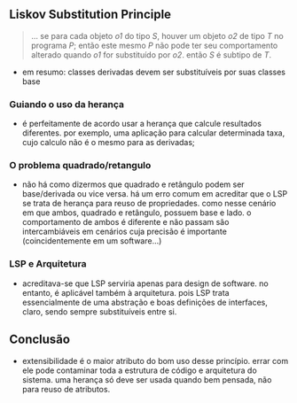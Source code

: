 ## Liskov Substitution Principle
>  ... se para cada objeto *o1* do tipo *S*, houver um objeto *o2* de tipo *T*
 no programa *P*; então este mesmo *P* não pode ter seu comportamento alterado
 quando *o1* for substituído por *o2*. então *S* é subtipo de *T*.

  - em resumo: classes derivadas devem ser substituíveis por suas classes base

### Guiando o uso da herança
  - é perfeitamente de acordo usar a herança que calcule resultados diferentes.
    por exemplo, uma aplicação para calcular determinada taxa, cujo calculo não
    é o mesmo para as derivadas;

### O problema quadrado/retangulo
  - não há como dizermos que quadrado e retângulo podem ser base/derivada ou
  vice versa. há um erro comum em acreditar que o LSP se trata de herança para
  reuso de propriedades. como nesse cenário em que ambos, quadrado e retângulo,
  possuem base e lado. o comportamento de ambos é diferente e não passam são
  intercambiáveis em cenários cuja precisão é importante (coincidentemente
  em um software...)

### LSP e Arquitetura
  - acreditava-se que LSP serviria apenas para design de software. no entanto,
    é aplicável também à arquitetura. pois LSP trata essencialmente de uma
    abstração e boas definições de interfaces, claro, sendo sempre substituíveis
    entre si.

## Conclusão
  - extensibilidade é o maior atributo do bom uso desse princípio. errar com ele
  pode contaminar toda a estrutura de código e arquitetura do sistema. uma
  herança só deve ser usada quando bem pensada, não para reuso de atributos.

